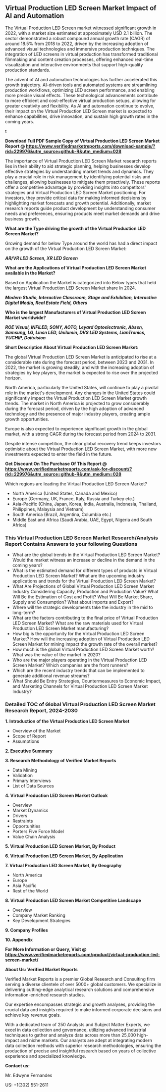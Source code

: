 <h2>Virtual Production LED Screen Market Impact of AI and Automation</h2><p>The Virtual Production LED Screen market witnessed significant growth in 2022, with a market size estimated at approximately USD 2.1 billion. The sector demonstrated a robust compound annual growth rate (CAGR) of around 18.5% from 2018 to 2022, driven by the increasing adoption of advanced visual technologies and immersive production techniques. The integration of LED screens in virtual production has transformed traditional filmmaking and content creation processes, offering enhanced real-time visualization and interactive environments that support high-quality production standards.</p><p>The advent of AI and automation technologies has further accelerated this growth trajectory. AI-driven tools and automated systems are streamlining production workflows, optimizing LED screen performance, and enabling more precise visual effects. These technological advancements contribute to more efficient and cost-effective virtual production setups, allowing for greater creativity and flexibility. As AI and automation continue to evolve, their impact on the Virtual Production LED Screen market is expected to enhance capabilities, drive innovation, and sustain high growth rates in the coming years.</p>t</p><p id="" class=""><strong>Download Full PDF Sample Copy of Virtual Production LED Screen Market Report @ <a href="https://www.verifiedmarketreports.com/download-sample/?rid=229976&utm_source=github-R&utm_medium=028" target="_blank">https://www.verifiedmarketreports.com/download-sample/?rid=229976&utm_source=github-R&utm_medium=028</a></strong></p><p>The importance of&nbsp;Virtual Production LED Screen Market research reports lies in their ability to aid strategic planning, helping businesses develop effective strategies by understanding market trends and dynamics. They play a crucial role in risk management by identifying potential risks and challenges, allowing businesses to mitigate them proactively. These reports offer a competitive advantage by providing insights into competitors' strategies and Virtual Production LED Screen Market positioning. For investors, they provide critical data for making informed decisions by highlighting market forecasts and growth potential. Additionally, market research reports guide product development by understanding consumer needs and preferences, ensuring products meet market demands and drive business growth.</p><p><strong>What are the&nbsp;Type driving the growth of the Virtual Production LED Screen Market?</strong></p><p id="" class="">Growing demand for below Type around the world has had a direct impact on the growth of the Virtual Production LED Screen Market:</p><em><strong>AR/VR LED Screen, XR LED Screen</strong></em></p><strong>What are the&nbsp;Applications&nbsp;of Virtual Production LED Screen Market available in the Market?</strong></p><p id="" class="">Based on Application the Market is categorized into Below types that held the largest Virtual Production LED Screen Market share In 2024.</p><em><strong>Modern Studio, Interactive Classroom, Stage and Exhibition, Interactive Digital Media, Real Estate Field, Others</strong></em></p><strong>Who is the largest Manufacturers of Virtual Production LED Screen Market worldwide?</strong></p><p><em><strong>ROE Visual, INFiLED, SONY, AOTO, Leyard Optoelectronic, Absen, Samsung, LG, Linsn LED, Unilumin, DVS LED Systems, LianTronics, YUCHIP, Doitvision</strong></em></p><p id="" class=""><strong>Short Description About Virtual Production LED Screen Market:</strong></p><p>The global Virtual Production LED Screen Market is anticipated to rise at a considerable rate during the forecast period, between 2023 and 2031. In 2022, the market is growing steadily, and with the increasing adoption of strategies by key players, the market is expected to rise over the projected horizon.</p><p>North America, particularly the United States, will continue to play a pivotal role in the market's development. Any changes in the United States could significantly impact the Virtual Production LED Screen Market growth trends. The market in North America is projected to grow considerably during the forecast period, driven by the high adoption of advanced technology and the presence of major industry players, creating ample growth opportunities.</p><p>Europe is also expected to experience significant growth in the global market, with a strong CAGR during the forecast period from 2024 to 2031.</p><p>Despite intense competition, the clear global recovery trend keeps investors optimistic about the Virtual Production LED Screen Market, with more new investments expected to enter the field in the future.</p><p id="" class=""><strong>Get Discount On The Purchase Of This Report @ <a href="https://www.verifiedmarketreports.com/ask-for-discount/?rid=229976&utm_source=github-R&utm_medium=028" target="_blank">https://www.verifiedmarketreports.com/ask-for-discount/?rid=229976&utm_source=github-R&utm_medium=028</a></strong></p>Which regions are leading the Virtual Production LED Screen Market?</p><ul><li>North America (United States, Canada and Mexico)</li><li>Europe (Germany, UK, France, Italy, Russia and Turkey etc.)</li><li>Asia-Pacific (China, Japan, Korea, India, Australia, Indonesia, Thailand, Philippines, Malaysia and Vietnam)</li><li>South America (Brazil, Argentina, Columbia etc.)</li><li>Middle East and Africa (Saudi Arabia, UAE, Egypt, Nigeria and South Africa)</li></ul><h3 id="" class="">This Virtual Production LED Screen Market Research/Analysis Report Contains Answers to your following Questions</h3><ul><li>What are the global trends in the Virtual Production LED Screen Market? Would the market witness an increase or decline in the demand in the coming years?</li><li>What is the estimated demand for different types of products in Virtual Production LED Screen Market? What are the upcoming industry applications and trends for the Virtual Production LED Screen Market?</li><li>What Are Projections of Global Virtual Production LED Screen Market Industry Considering Capacity, Production and Production Value? What Will Be the Estimation of Cost and Profit? What Will Be Market Share, Supply and Consumption? What about imports and Export?</li><li>Where will the strategic developments take the industry in the mid to long-term?</li><li>What are the factors contributing to the final price of Virtual Production LED Screen Market? What are the raw materials used for Virtual Production LED Screen Market manufacturing?</li><li>How big is the opportunity for the Virtual Production LED Screen Market? How will the increasing adoption of Virtual Production LED Screen Market for mining impact the growth rate of the overall market?</li><li>How much is the global Virtual Production LED Screen Market worth? What was the value of the market In 2020?</li><li>Who are the major players operating in the Virtual Production LED Screen Market? Which companies are the front runners?</li><li>Which are the recent industry trends that can be implemented to generate additional revenue streams?</li><li>What Should Be Entry Strategies, Countermeasures to Economic Impact, and Marketing Channels for Virtual Production LED Screen Market Industry?</li></ul><h3 id="" class="">Detailed TOC of Global Virtual Production LED Screen Market Research Report, 2024-2030</h3><p id="" class=""><strong>1. Introduction of the Virtual Production LED Screen Market</strong></p><ul><li>Overview of the Market</li><li>Scope of Report</li><li>Assumptions</li></ul><p id="" class=""><strong>2. Executive Summary</strong></p><p id="" class=""><strong>3. Research Methodology of Verified Market Reports</strong></p><ul><li>Data Mining</li><li>Validation</li><li>Primary Interviews</li><li>List of Data Sources</li></ul><p id="" class=""><strong>4. Virtual Production LED Screen Market Outlook</strong></p><ul><li>Overview</li><li>Market Dynamics</li><li>Drivers</li><li>Restraints</li><li>Opportunities</li><li>Porters Five Force Model</li><li>Value Chain Analysis</li></ul><p id="" class=""><strong>5. Virtual Production LED Screen Market, By Product</strong></p><p id="" class=""><strong>6. Virtual Production LED Screen Market, By Application</strong></p><p id="" class=""><strong>7. Virtual Production LED Screen Market, By Geography</strong></p><ul><li>North America</li><li>Europe</li><li>Asia Pacific</li><li>Rest of the World</li></ul><p id="" class=""><strong>8. Virtual Production LED Screen Market Competitive Landscape</strong></p><ul><li>Overview</li><li>Company Market Ranking</li><li>Key Development Strategies</li></ul><p id="" class=""><strong>9. Company Profiles</strong></p><p id="" class=""><strong>10. Appendix</strong></p><p id="" class=""><strong>For More Information or Query, Visit @ <a href="https://www.verifiedmarketreports.com/product/virtual-production-led-screen-market/" target="_blank">https://www.verifiedmarketreports.com/product/virtual-production-led-screen-market/</a></strong></p><p id="" class=""><strong>About Us: Verified Market Reports</strong></p><p id="" class="">Verified Market Reports is a premier Global Research and Consulting firm serving a diverse clientele of over 5000+ global customers. We specialize in delivering cutting-edge analytical research solutions and comprehensive information-enriched research studies.</p><p id="" class="">Our expertise encompasses strategic and growth analyses, providing the crucial data and insights required to make informed corporate decisions and achieve key revenue goals.</p><p id="" class="">With a dedicated team of 250 Analysts and Subject Matter Experts, we excel in data collection and governance, utilizing advanced industrial techniques to gather and analyze data across more than 25,000 high-impact and niche markets. Our analysts are adept at integrating modern data collection methods with superior research methodologies, ensuring the production of precise and insightful research based on years of collective experience and specialized knowledge.</p><p id="" class=""><strong>Contact us:</strong></p><p id="" class="">Mr. Edwyne Fernandes</p><p id="" class="">US: +1(302) 551-2611</p>